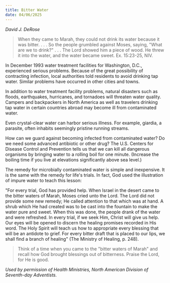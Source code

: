 ```yaml
---
title: Bitter Water
date: 04/06/2025
---
```


_David J. DeRose_

> <p></p>
> When they came to Marah, they could not drink its water because it was bitter. . . . So the people grumbled against Moses, saying, "What are we to drink?" . . . The Lord showed him a piece of wood. He threw it into the water, and the water became sweet. Ex. 15:23-25, NIV.

In December 1993 water treatment facilities for Washington, D.C., experienced serious problems. Because of the great possibility of contracting infection, local authorities told residents to avoid drinking tap water. Similar problems have occurred in other cities and towns.

In addition to water treatment facility problems, natural disasters such as floods, earthquakes, hurricanes, and tornadoes will threaten water quality. Campers and backpackers in North America as well as travelers drinking tap water in certain countries abroad may become ill from contaminated water.

Even crystal-clear water can harbor serious illness. For example, giardia, a parasite, often inhabits seemingly pristine running streams.

How can we guard against becoming infected from contaminated water? Do we need some advanced antibiotic or other drug? The U.S. Centers for Disease Control and Prevention tells us that we can kill all dangerous organisms by bringing water to a rolling boil for one minute. (Increase the boiling time if you live at elevations significantly above sea level.)

The remedy for microbially contaminated water is simple and inexpensive. It is the same with the remedy for life's trials. In fact, God used the illustration of impure water to teach this lesson:

"For every trial, God has provided help. When Israel in the desert came to the bitter waters of Marah, Moses cried unto the Lord. The Lord did not provide some new remedy; He called attention to that which was at hand. A shrub which He had created was to be cast into the fountain to make the water pure and sweet. When this was done, the people drank of the water and were refreshed. In every trial, if we seek Him, Christ will give us help. Our eyes will be opened to discern the healing promises recorded in His word. The Holy Spirit will teach us how to appropriate every blessing that will be an antidote to grief. For every bitter draft that is placed to our lips, we shall find a branch of healing" (The Ministry of Healing, p. 248).

> <callout></callout>
> Think of a time when you came to the "bitter waters of Marah" and recall how God brought blessings out of bitterness. Praise the Lord, for He is good.

_Used by permission of Health Ministries, North American Division of Seventh-day Adventists._